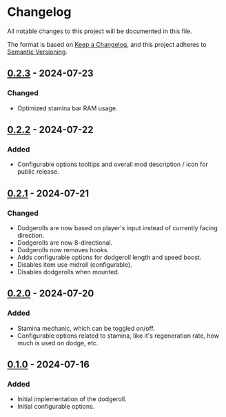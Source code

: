 # Changelog

All notable changes to this project will be documented in this file.

The format is based on [Keep a Changelog](https://keepachangelog.com/en/1.1.0/),
and this project adheres to [Semantic Versioning](https://semver.org/spec/v2.0.0.html).

## [0.2.3] - 2024-07-23

### Changed

- Optimized stamina bar RAM usage.

## [0.2.2] - 2024-07-22

### Added

- Configurable options tooltips and overall mod description / icon for public release.

## [0.2.1] - 2024-07-21

### Changed

- Dodgerolls are now based on player's input instead of currently facing direction.
- Dodgerolls are now 8-directional.
- Dodgerolls now removes hooks.
- Adds configurable options for dodgeroll length and speed boost.
- Disables item use midroll (configurable).
- Disables dodgerolls when mounted.

## [0.2.0] - 2024-07-20

### Added

- Stamina mechanic, which can be toggled on/off.
- Configurable options related to stamina, like it's regeneration rate, how much is used on dodge, etc.

## [0.1.0] - 2024-07-16

### Added

- Initial implementation of the dodgeroll.
- Initial configurable options.

[0.2.3]: https://github.com/JonasueDaze/Dodgeroll/releases/tag/v0.2.3
[0.2.2]: https://github.com/JonasueDaze/Dodgeroll/releases/tag/v0.2.2
[0.2.1]: https://github.com/JonasueDaze/Dodgeroll/releases/tag/v0.2.1
[0.2.0]: https://github.com/JonasueDaze/Dodgeroll/releases/tag/v0.2.0
[0.1.0]: https://github.com/JonasueDaze/Dodgeroll/releases/tag/v0.1.0